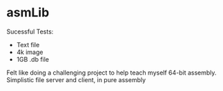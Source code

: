 # asmLib
Sucessful Tests:
- Text file
- 4k image
- 1GB .db file

Felt like doing a challenging project to help teach myself 64-bit assembly. Simplistic file server and client, in pure assembly 
